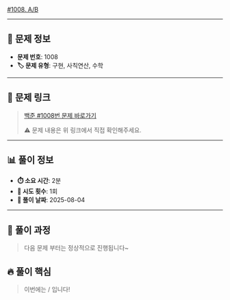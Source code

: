[#1008. A/B](https://www.acmicpc.net/problem/1008)
<img src="https://static.solved.ac/tier_small/1.svg" width="16" height="16">

---

## 📍 문제 정보

- **문제 번호**: 1008
- **🏷️ 문제 유형**: 구현, 사칙연산, 수학

---

## 📝 문제 링크

> [백준 #1008번 문제 바로가기](https://www.acmicpc.net/problem/1008)
> 
> ⚠️ 문제 내용은 위 링크에서 직접 확인해주세요.

---

## 📊 풀이 정보

- **⏱️ 소요 시간**: 2분
- **🔄 시도 횟수**: 1회
- **📅 풀이 날짜**: 2025-08-04

---

## 💭 풀이 과정

> 다음 문제 부터는 정상적으로 진행됩니다~

## 🔥 풀이 핵심

> 이번에는 / 입니다!
